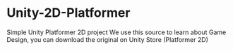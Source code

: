 # Unity-2D-Platformer
Simple Unity Platformer 2D project
We use this source to learn about Game Design, you can download the original on Unity Store (Platformer 2D)
